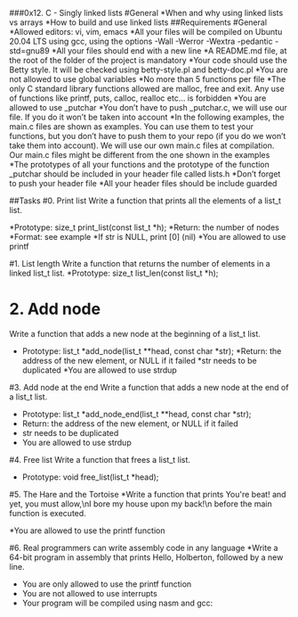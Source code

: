###0x12. C - Singly linked lists
#General
*When and why using linked lists vs arrays
*How to build and use linked lists
##Requirements
#General
*Allowed editors: vi, vim, emacs
*All your files will be compiled on Ubuntu 20.04 LTS using gcc, using the options -Wall -Werror -Wextra -pedantic -std=gnu89
*All your files should end with a new line
*A README.md file, at the root of the folder of the project is mandatory
*Your code should use the Betty style. It will be checked using betty-style.pl and betty-doc.pl
*You are not allowed to use global variables
*No more than 5 functions per file
*The only C standard library functions allowed are malloc, free and exit. Any use of functions like printf, puts, calloc, realloc etc… is forbidden
*You are allowed to use _putchar
*You don’t have to push _putchar.c, we will use our file. If you do it won’t be taken into account
*In the following examples, the main.c files are shown as examples. You can use them to test your functions, but you don’t have to push them to your repo (if you do we won’t take them into account). We will use our own main.c files at compilation. Our main.c files might be different from the one shown in the examples
*The prototypes of all your functions and the prototype of the function _putchar should be included in your header file called lists.h
*Don’t forget to push your header file
*All your header files should be include guarded

##Tasks
#0. Print list
Write a function that prints all the elements of a list_t list.

*Prototype: size_t print_list(const list_t *h);
*Return: the number of nodes
*Format: see example
*If str is NULL, print [0] (nil)
*You are allowed to use printf

#1. List length
Write a function that returns the number of elements in a linked list_t list.
*Prototype: size_t list_len(const list_t *h);

# 2. Add node
Write a function that adds a new node at the beginning of a list_t list.
* Prototype: list_t *add_node(list_t **head, const char *str);
*Return: the address of the new element, or NULL if it failed
*str needs to be duplicated
*You are allowed to use strdup

#3. Add node at the end
Write a function that adds a new node at the end of a list_t list.

* Prototype: list_t *add_node_end(list_t **head, const char *str);
* Return: the address of the new element, or NULL if it failed
* str needs to be duplicated
* You are allowed to use strdup

#4. Free list
Write a function that frees a list_t list.

* Prototype: void free_list(list_t *head);

#5. The Hare and the Tortoise
*Write a function that prints You're beat! and yet, you must allow,\nI bore my house upon my back!\n before the main function is executed.

*You are allowed to use the printf function

#6. Real programmers can write assembly code in any language
*Write a 64-bit program in assembly that prints Hello, Holberton, followed by a new line.

* You are only allowed to use the printf function
* You are not allowed to use interrupts
* Your program will be compiled using nasm and gcc:
